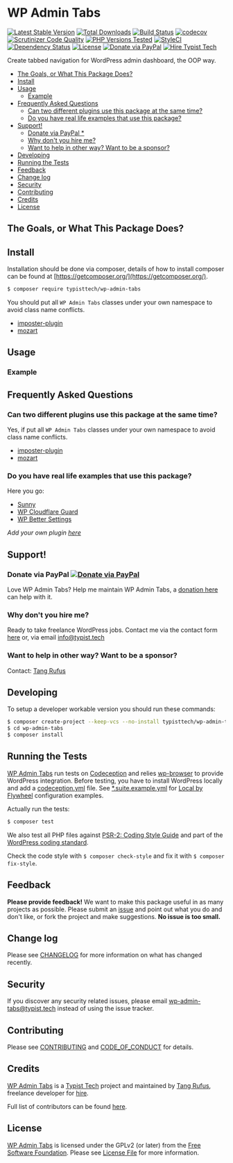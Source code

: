 # WP Admin Tabs

[![Latest Stable Version](https://poser.pugx.org/typisttech/wp-admin-tabs/v/stable)](https://packagist.org/packages/typisttech/wp-admin-tabs)
[![Total Downloads](https://poser.pugx.org/typisttech/wp-admin-tabs/downloads)](https://packagist.org/packages/typisttech/wp-admin-tabs)
[![Build Status](https://travis-ci.org/TypistTech/wp-admin-tabs.svg?branch=master)](https://travis-ci.org/TypistTech/wp-admin-tabs)
[![codecov](https://codecov.io/gh/TypistTech/wp-admin-tabs/branch/master/graph/badge.svg)](https://codecov.io/gh/TypistTech/wp-admin-tabs)
[![Scrutinizer Code Quality](https://scrutinizer-ci.com/g/TypistTech/wp-admin-tabs/badges/quality-score.png?b=master)](https://scrutinizer-ci.com/g/TypistTech/wp-admin-tabs/?branch=master)
[![PHP Versions Tested](http://php-eye.com/badge/typisttech/wp-admin-tabs/tested.svg)](https://travis-ci.org/TypistTech/wp-admin-tabs)
[![StyleCI](https://styleci.io/repos/107187828/shield?branch=master)](https://styleci.io/repos/107187828)
[![Dependency Status](https://gemnasium.com/badges/github.com/TypistTech/wp-admin-tabs.svg)](https://gemnasium.com/github.com/TypistTech/wp-admin-tabs)
[![License](https://poser.pugx.org/typisttech/wp-admin-tabs/license)](https://packagist.org/packages/typisttech/wp-admin-tabs)
[![Donate via PayPal](https://img.shields.io/badge/Donate-PayPal-blue.svg)](https://www.typist.tech/donate/wp-admin-tabs/)
[![Hire Typist Tech](https://img.shields.io/badge/Hire-Typist%20Tech-ff69b4.svg)](https://www.typist.tech/contact/)

Create tabbed navigation for WordPress admin dashboard, the OOP way.

<!-- START doctoc generated TOC please keep comment here to allow auto update -->
<!-- DON'T EDIT THIS SECTION, INSTEAD RE-RUN doctoc TO UPDATE -->


- [The Goals, or What This Package Does?](#the-goals-or-what-this-package-does)
- [Install](#install)
- [Usage](#usage)
  - [Example](#example)
- [Frequently Asked Questions](#frequently-asked-questions)
  - [Can two different plugins use this package at the same time?](#can-two-different-plugins-use-this-package-at-the-same-time)
  - [Do you have real life examples that use this package?](#do-you-have-real-life-examples-that-use-this-package)
- [Support!](#support)
  - [Donate via PayPal *](#donate-via-paypal-)
  - [Why don't you hire me?](#why-dont-you-hire-me)
  - [Want to help in other way? Want to be a sponsor?](#want-to-help-in-other-way-want-to-be-a-sponsor)
- [Developing](#developing)
- [Running the Tests](#running-the-tests)
- [Feedback](#feedback)
- [Change log](#change-log)
- [Security](#security)
- [Contributing](#contributing)
- [Credits](#credits)
- [License](#license)

<!-- END doctoc generated TOC please keep comment here to allow auto update -->

## The Goals, or What This Package Does?

## Install

Installation should be done via composer, details of how to install composer can be found at [https://getcomposer.org/](https://getcomposer.org/).

``` bash
$ composer require typisttech/wp-admin-tabs
```

You should put all `WP Admin Tabs` classes under your own namespace to avoid class name conflicts.

- [imposter-plugin](https://github.com/Typisttech/imposter-plugin)
- [mozart](https://github.com/coenjacobs/mozart)

## Usage

### Example

## Frequently Asked Questions

### Can two different plugins use this package at the same time?

Yes, if put all `WP Admin Tabs` classes under your own namespace to avoid class name conflicts.

- [imposter-plugin](https://github.com/Typisttech/imposter-plugin)
- [mozart](https://github.com/coenjacobs/mozart)

### Do you have real life examples that use this package?

Here you go:

 * [Sunny](https://github.com/Typisttech/sunny)
 * [WP Cloudflare Guard](https://github.com/TypistTech/wp-cloudflare-guard)
 * [WP Better Settings](https://github.com/TypistTech/wp-better-settings)
 
*Add your own plugin [here](https://github.com/TypistTech/wp-admin-tabs/edit/master/README.md)*

## Support!

### Donate via PayPal [![Donate via PayPal](https://img.shields.io/badge/Donate-PayPal-blue.svg)](https://www.typist.tech/donate/wp-admin-tabs/)

Love WP Admin Tabs? Help me maintain WP Admin Tabs, a [donation here](https://www.typist.tech/donate/wp-admin-tabs/) can help with it.

### Why don't you hire me?
Ready to take freelance WordPress jobs. Contact me via the contact form [here](https://www.typist.tech/contact/) or, via email info@typist.tech

### Want to help in other way? Want to be a sponsor?
Contact: [Tang Rufus](mailto:tangrufus@gmail.com)

## Developing

To setup a developer workable version you should run these commands:

```bash
$ composer create-project --keep-vcs --no-install typisttech/wp-admin-tabs:dev-master
$ cd wp-admin-tabs
$ composer install
```

## Running the Tests

[WP Admin Tabs](https://github.com/TypistTech/wp-admin-tabs) run tests on [Codeception](http://codeception.com/) and relies [wp-browser](https://github.com/lucatume/wp-browser) to provide WordPress integration.
Before testing, you have to install WordPress locally and add a [codeception.yml](http://codeception.com/docs/reference/Configuration) file.
See [*.suite.example.yml](./tests/) for [Local by Flywheel](https://share.getf.ly/v20q1y) configuration examples.

Actually run the tests:

``` bash
$ composer test
```

We also test all PHP files against [PSR-2: Coding Style Guide](http://www.php-fig.org/psr/psr-2/) and part of the [WordPress coding standard](https://github.com/WordPress-Coding-Standards/WordPress-Coding-Standards).

Check the code style with ``$ composer check-style`` and fix it with ``$ composer fix-style``.

## Feedback

**Please provide feedback!** We want to make this package useful in as many projects as possible.
Please submit an [issue](https://github.com/TypistTech/wp-admin-tabs/issues/new) and point out what you do and don't like, or fork the project and make suggestions.
**No issue is too small.**

## Change log

Please see [CHANGELOG](CHANGELOG.md) for more information on what has changed recently.

## Security

If you discover any security related issues, please email wp-admin-tabs@typist.tech instead of using the issue tracker.

## Contributing

Please see [CONTRIBUTING](.github/CONTRIBUTING.md) and [CODE_OF_CONDUCT](./CODE_OF_CONDUCT.md) for details.

## Credits

[WP Admin Tabs](https://github.com/TypistTech/wp-admin-tabs) is a [Typist Tech](https://www.typist.tech) project and maintained by [Tang Rufus](https://twitter.com/Tangrufus), freelance developer for [hire](https://www.typist.tech/contact/).

Full list of contributors can be found [here](https://github.com/TypistTech/wp-admin-tabs/graphs/contributors).

## License

[WP Admin Tabs](https://github.com/TypistTech/wp-admin-tabs) is licensed under the GPLv2 (or later) from the [Free Software Foundation](http://www.fsf.org/).
Please see [License File](LICENSE) for more information.
